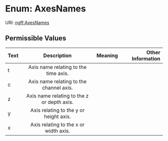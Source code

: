 
# Enum: AxesNames



URI: [ngff:AxesNames](https://w3id.org/ome/ngff/AxesNames)


## Permissible Values

| Text | Description | Meaning | Other Information |
| :--- | :---: | :---: | ---: |
| t | Axis name relating to the time axis. |  |  |
| c | Axis name relating to the channel axis. |  |  |
| z | Axis name relating to the z or depth axis. |  |  |
| y | Axis relating to the y or height axis. |  |  |
| x | Axis relating to the x or width axis. |  |  |

